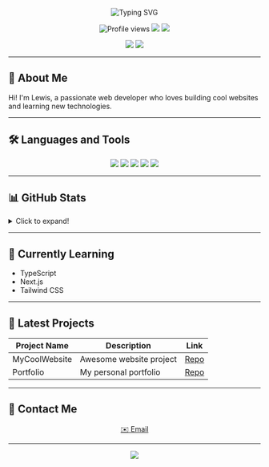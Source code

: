 <!-- Banner (optional - replace with your own image if you like) -->
<p align="center">
  <img src="https://readme-typing-svg.herokuapp.com?font=Fira+Code&duration=2500&pause=1000&color=36BCF7&center=true&vCenter=true&width=440&lines=Hi+there!+I'm+Lewis;Welcome+to+my+GitHub+profile!" alt="Typing SVG" />
</p>

<!-- Profile Stats Badges -->
<p align="center">
  <img src="https://komarev.com/ghpvc/?username=LewisCodesWebsites&style=flat-square" alt="Profile views"/>
  <img src="https://img.shields.io/github/followers/LewisCodesWebsites?label=Followers&style=flat-square" />
  <img src="https://img.shields.io/github/stars/LewisCodesWebsites?label=Stars&style=flat-square" />
</p>

<!-- Socials (update links as needed) -->
<p align="center">
  <a href="https://twitter.com/yourhandle"><img src="https://img.shields.io/badge/Twitter-1DA1F2?style=flat&logo=twitter&logoColor=white"/></a>
  <a href="https://linkedin.com/in/yourhandle"><img src="https://img.shields.io/badge/LinkedIn-0077B5?style=flat&logo=linkedin&logoColor=white"/></a>
  <!-- Add more socials as needed -->
</p>

---

## 🚀 About Me

Hi! I'm Lewis, a passionate web developer who loves building cool websites and learning new technologies.  
<!-- Add more about yourself here! -->

---

## 🛠️ Languages and Tools

<p align="center">
  <img src="https://img.shields.io/badge/HTML5-E34F26?style=flat&logo=html5&logoColor=white"/>
  <img src="https://img.shields.io/badge/CSS3-1572B6?style=flat&logo=css3&logoColor=white"/>
  <img src="https://img.shields.io/badge/JavaScript-F7DF1E?style=flat&logo=javascript&logoColor=black"/>
  <img src="https://img.shields.io/badge/Node.js-339933?style=flat&logo=node.js&logoColor=white"/>
  <img src="https://img.shields.io/badge/React-20232A?style=flat&logo=react&logoColor=61DAFB"/>
  <!-- Add more as needed -->
</p>

---

## 📊 GitHub Stats

<details>
  <summary>Click to expand!</summary>
  <p align="center">
    <img src="https://github-readme-stats.vercel.app/api?username=LewisCodesWebsites&show_icons=true&theme=radical" alt="Stats"/>
    <br/>
    <img src="https://github-readme-activity-graph.cyclic.app/graph?username=LewisCodesWebsites&theme=github-compact" alt="Activity Graph"/>
    <br/>
    <img src="https://github-readme-streak-stats.herokuapp.com/?user=LewisCodesWebsites&theme=radical" alt="GitHub Streak"/>
  </p>
</details>

---

## 🌱 Currently Learning

- TypeScript
- Next.js
- Tailwind CSS

---

## 📝 Latest Projects

| Project Name         | Description                | Link                                   |
|----------------------|---------------------------|----------------------------------------|
| MyCoolWebsite        | Awesome website project    | [Repo](https://github.com/LewisCodesWebsites/MyCoolWebsite) |
| Portfolio            | My personal portfolio      | [Repo](https://github.com/LewisCodesWebsites/Portfolio)     |
<!-- Add more projects as needed -->

---

## 📨 Contact Me

<p align="center">
  <a href="mailto:your.email@example.com">✉️ Email</a>
  <!-- Add more contact methods if you want -->
</p>

---

<p align="center">
  <img src="https://profile-counter.glitch.me/LewisCodesWebsites/count.svg" />
</p>

<!-- Optionally, add a fun GIF below -->
<!--
<p align="center">
  <img src="https://media.giphy.com/media/your-gif-id/giphy.gif" width="350"/>
</p>
-->